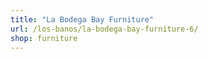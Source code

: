 ```yaml
---
title: "La Bodega Bay Furniture"
url: /los-banos/la-bodega-bay-furniture-6/
shop: furniture
---
```

